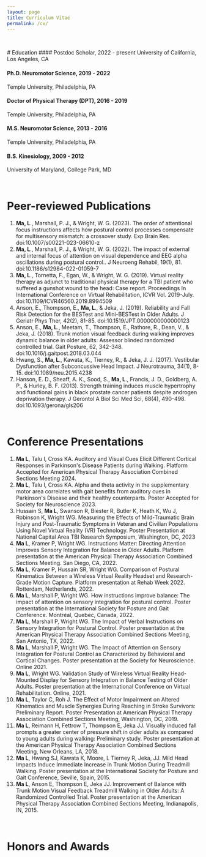 ```yaml
---
layout: page
title: Curriculum Vitae
permalink: /cv/
---
```

<p>&nbsp;</p>
# Education
#### Postdoc Scholar, 2022 - present
University of California, Los Angeles, CA

#### Ph.D. Neuromotor Science, 2019 - 2022
Temple University, Philadelphia, PA

#### Doctor of Physical Therapy (DPT), 2016 - 2019
Temple University, Philadelphia, PA

#### M.S. Neuromotor Science, 2013 - 2016
Temple University, Philadelphia, PA

#### B.S. Kinesiology, 2009 - 2012
University of Maryland, College Park, MD

<p>&nbsp;</p>

# Peer-reviewed Publications
1.	**Ma, L**., Marshall, P. J., & Wright, W. G. (2023). The order of attentional focus instructions affects how postural control processes compensate for multisensory mismatch: a crossover study. Exp Brain Res. doi:10.1007/s00221-023-06610-z
2.	**Ma, L**., Marshall, P. J., & Wright, W. G. (2022). The impact of external and internal focus of attention on visual dependence and EEG alpha oscillations during postural control.. J Neuroeng Rehabil, 19(1), 81. doi:10.1186/s12984-022-01059-7
3.	**Ma, L**., Tornetta, F., Egan, W., & Wright, W. G. (2019). Virtual reality therapy as adjunct to traditional physical therapy for a TBI patient who suffered a gunshot wound to the head: Case report. Proceedings In International Conference on Virtual Rehabilitation, ICVR Vol. 2019-July. doi:10.1109/ICVR46560.2019.8994509
4.	Anson, E., Thompson, E., **Ma, L**., & Jeka, J. (2019). Reliability and Fall Risk Detection for the BESTest and Mini-BESTest in Older Adults. J Geriatr Phys Ther, 42(2), 81-85. doi:10.1519/JPT.0000000000000123
5.	Anson, E., **Ma, L**., Meetam, T., Thompson, E., Rathore, R., Dean, V., & Jeka, J. (2018). Trunk motion visual feedback during walking improves dynamic balance in older adults: Assessor blinded randomized controlled trial. Gait Posture, 62, 342-348. doi:10.1016/j.gaitpost.2018.03.044
6.	Hwang, S., **Ma, L**., Kawata, K., Tierney, R., & Jeka, J. J. (2017). Vestibular Dysfunction after Subconcussive Head Impact. J Neurotrauma, 34(1), 8-15. doi:10.1089/neu.2015.4238
7.	Hanson, E. D., Sheaff, A. K., Sood, S., **Ma, L**., Francis, J. D., Goldberg, A. P., & Hurley, B. F. (2013). Strength training induces muscle hypertrophy and functional gains in black prostate cancer patients despite androgen deprivation therapy. J Gerontol A Biol Sci Med Sci, 68(4), 490-498. doi:10.1093/gerona/gls206

<p>&nbsp;</p>
  
# Conference Presentations
1.	**Ma L**, Talu I, Cross KA. Auditory and Visual Cues Elicit Different Cortical Responses in Parkinson's Disease Patients during Walking. Platform Accepted for American Physical Therapy Association Combined Sections Meeting 2024. 
2.	**Ma L**, Talu I, Cross KA. Alpha and theta activity in the supplementary motor area correlates with gait benefits from auditory cues in Parkinson's Disease and their healthy counterparts. Poster Accepted for Society for Neuroscience 2023. 
3.	Hussain S, **Ma L**, Swanson R, Biester R, Butler K, Heath K, Wu J, Robinson K, Wright WG. Measuring the Effects of Mild-Traumatic Brain Injury and Post-Traumatic Symptoms in Veteran and Civilian Populations Using Novel Virtual Reality (VR) Technology. Poster Presentation at National Capital Area TBI Research Symposium, Washington, DC, 2023
4.	**Ma L**, Kramer P, Wright WG. Instructions Matter: Directing Attention Improves Sensory Integration for Balance in Older Adults. Platform presentation at the American Physical Therapy Association Combined Sections Meeting. San Diego, CA, 2022. 
5.	**Ma L**, Kramer P, Hussain SR, Wright WG. Comparison of Postural Kinematics Between a Wireless Virtual Reality Headset and Research-Grade Motion Capture. Platform presentation at Rehab Week 2022. Rotterdam, Netherlands, 2022.
6.	**Ma L**, Marshall P, Wright WG. How instructions improve balance: The impact of attention on sensory integration for postural control. Poster presentation at the International Society for Posture and Gait Conference. Montréal, Quebec, Canada, 2022.
7.	**Ma L**, Marshall P, Wright WG. The Impact of Verbal Instructions on Sensory Integration for Postural Control. Poster presentation at the American Physical Therapy Association Combined Sections Meeting, San Antonio, TX, 2022.
8.	**Ma L**, Marshall P, Wright WG. The Impact of Attention on Sensory Integration for Postural Control as Characterized by Behavioral and Cortical Changes. Poster presentation at the Society for Neuroscience. Online 2021.
9.	**Ma L**, Wright WG. Validation Study of Wireless Virtual Reality Head-Mounted Display for Sensory Integration in Balance Testing of Older Adults. Poster presentation at the International Conference on Virtual Rehabilitation. Online, 2021.
10. **Ma L**, Taylor C, Roh J. The Effect of Motor Impairment on Altered Kinematics and Muscle Synergies During Reaching in Stroke Survivors: Preliminary Report. Poster Presentation at American Physical Therapy Association Combined Sections Meeting, Washington, DC, 2019. 
11. **Ma L**, Reimann H, Fettrow T, Thompson E, Jeka JJ. Visually induced fall prompts a greater center of pressure shift in older adults as compared to young adults during walking: Preliminary study. Poster presentation at the American Physical Therapy Association Combined Sections Meeting, New Orleans, LA, 2018.
12. **Ma L**, Hwang SJ, Kawata K, Moore, L Tierney R, Jeka, JJ. Mild Head Impacts Induce Immediate Increase in Trunk Motion During Treadmill Walking. Poster presentation at the International Society for Posture and Gait Conference, Seville, Spain, 2015.  
13. **Ma L**, Anson E, Thompson E, Jeka JJ. Improvement of Balance with Trunk Motion Visual Feedback Treadmill Walking in Older Adults: A Randomized Controlled Trial. Poster presentation at the American Physical Therapy Association Combined Sections Meeting, Indianapolis, IN, 2015.

<p>&nbsp;</p>
  
# Honors and Awards
